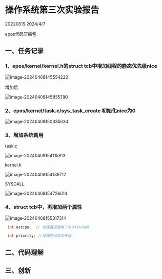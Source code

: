 # 操作系统第三次实验报告

20220815 2024/4/7

epos代码压缩包

## 一、任务记录

### 1、epos/kernel/kernel.h的struct tcb中增加线程的静态优先级nice

![image-20240408145554222](https://raw.githubusercontent.com/mozhongzhou/myPict_img/main/pic/image-20240408145554222.png)

增加后

![image-20240408145855780](https://raw.githubusercontent.com/mozhongzhou/myPict_img/main/pic/image-20240408145855780.png)

### 2、epos/kernel/task.c/sys_task_create 初始化nice为0

![image-20240408150335634](https://raw.githubusercontent.com/mozhongzhou/myPict_img/main/pic/image-20240408150335634.png)

### 3、增加系统调用

task.c

![image-20240408154115813](https://raw.githubusercontent.com/mozhongzhou/myPict_img/main/pic/image-20240408154115813.png)



kernel.h

![image-20240408154139712](https://raw.githubusercontent.com/mozhongzhou/myPict_img/main/pic/image-20240408154139712.png)

SYSCALL



![image-20240408154726014](https://raw.githubusercontent.com/mozhongzhou/myPict_img/main/pic/image-20240408154726014.png)

### 4、struct tcb中，再增加两个属性

![image-20240408155317314](https://raw.githubusercontent.com/mozhongzhou/myPict_img/main/pic/image-20240408155317314.png)

~~~cpp
 int estcpu;  // 线程最近使用了多少CPU时间

 int priority; //线程的动态优先级
~~~



## 二、代码理解



## 三、创新